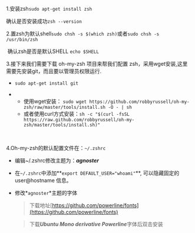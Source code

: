 1.安装zsh`sudo apt-get install zsh`

   确认是否安装成功`zsh --version`



2.置zsh为默认shell`sudo chsh -s $(which zsh)`或者`sudo chsh -s /usr/bin/zsh`

​    确认zsh是否是默认SHELL `echo $SHELL`



3.接下来我们需要下载 oh-my-zsh 项目来帮我们配置 zsh，采用wget安装,这里需要先安装git，而且要以管理员权限运行.

- `sudo apt-get install git`

- - 使用wget安装： `sudo wget https://github.com/robbyrussell/oh-my-zsh/raw/master/tools/install.sh -O - | sh`
  - 或者使用curl方式安装：`sh -c "$(curl -fsSL https://raw.github.com/robbyrussell/oh-my-zsh/master/tools/install.sh)"`

  ​



4.Oh-my-zsh的默认配置文件在：`~/.zshrc`

- 编辑~/.zshrc修改主题为：***agnoster***

- 在`~/.zshrc`中添加**`export DEFAULT_USER="whoami"`**, 可以隐藏固定的 user@hostname 信息。

- 修改*`agnoster`*主题的字体

  > 下载地址[https://github.com/powerline/fonts](https://github.com/powerline/fonts)

  > 下载***Ubuntu Mono derivative Powerline***字体后双击安装







